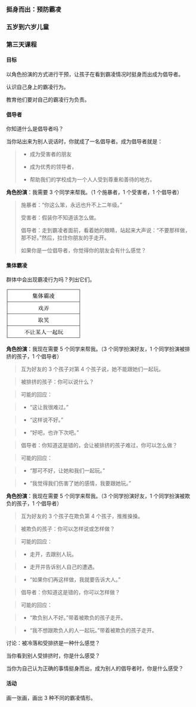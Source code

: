 ### 挺身而出：预防霸凌

### 五岁到六岁儿童

### 第三天课程

#### 目标

以角色扮演的方式进行干预，让孩子在看到霸凌情况时挺身而出成为倡导者。

认识自己身上的霸凌行为。

教育他们要对自己的霸凌行为负责。

#### 倡导者

你知道什么是倡导者吗？

当你站出来为别人说话时，你就成了一名倡导者。成为倡导者就是：

> * 成为受害者的朋友
> 
> * 成为优秀的领导者，
> 
> * 帮助我们的学校成为一个人人受到尊重和善待的地方。

**角色扮演**：我需要 3 个同学来帮我。（1 个施暴者，1 个受害者，1 个倡导者）

> 施暴者：“你这么笨，永远也升不上二年级。”
> 
> 受害者：假装你不知道该怎么做。
> 
> 倡导者：走到霸凌者面前，看着她的眼睛，站起来大声说：“不要那样做，那不好。”然后，拉住你朋友的手走开。
> 
> 如果你是一位倡导者，你觉得你的朋友会有什么感觉？

#### 集体霸凌

群体中会出现霸凌行为吗？列出它们。

![](/assets/QQ20160803-0.png)

**角色扮演**：我现在需要 5 个同学来帮我。（3 个同学扮演好友，1 个同学扮演被排挤的孩子，1 个倡导者） 

> 互为好友的 3 个孩子对第 4 个孩子说，她不能跟她们一起玩。

> 被排挤的孩子：你可以说什么？

> 可能的回应：

>*  “这让我很难过。” 

>* “这样说不好。”

>* “好吧，也许下次吧。”

> 倡导者：你知道这是错的，会让被排挤的孩子难过，你可以怎么做？

> 可能的回应：

>* “那可不好，让她和我们一起玩。”

>* “我觉得我们伤害了她的感情，我要跟她玩。”

**角色扮演**：我现在需要 5 个同学来帮我。（3 个同学扮演好友，1 个同学扮演被欺负的孩子，1 个倡导者）

> 互为好友的 3 个孩子在欺负第 4 个孩子，推推搡搡。

> 被欺负的孩子：你可以怎样说或怎样做？

> 可能的回应：

>* 走开，去跟别人玩。

>* 走开并告诉别人自己的遭遇。

>* “如果你们再这样做，我就要告诉大人。”

> 倡导者：你知道这是错的，你可以怎样做？

> 可能的回应：

>* “欺负别人不好。”带着被欺负的孩子走开。

>* “我不想跟欺负人的人一起玩。”带着被欺负的孩子走开。

讨论：被冷落和受排挤是一种什么感觉？

当你看到别人受排挤时，你是什么感受？

当你为自己认为正确的事情挺身而出，成为别人的倡导者时，你是什么感受？

#### 活动

画一张画，画出 3 种不同的霸凌情形。


